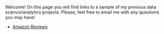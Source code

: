 Welcome! On this page you will find links to a sample of my previous data science/analytics projects. Please, feel free to email me with any questions you may have!


  * [Amazon Reviews](https://eugeneolkhov.github.io/AmazonReviews/)
